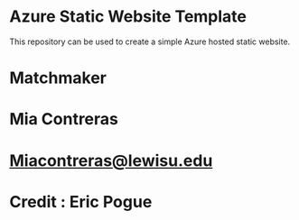 # Azure Static Website Template
This repository can be used to create a simple Azure hosted static website.
# Matchmaker 
# Mia Contreras 
# Miacontreras@lewisu.edu
# Credit : Eric Pogue 